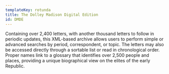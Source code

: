 ```yaml
---
templateKey: rotunda
title: The Dolley Madison Digital Edition
id: DMDE
---
```

Containing over 2,400 letters, with another thousand letters to follow in periodic updates, this XML-based archive allows users to perform simple or advanced searches by period, correspondent, or topic. The letters may also be accessed directly through a sortable list or read in chronological order. Proper names link to a glossary that identifies over 2,500 people and places, providing a unique biographical view on the elites of the early Republic.